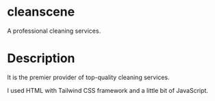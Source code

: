 # cleanscene
A professional cleaning services.

# Description
It is the premier provider of top-quality cleaning services.

I used HTML with Tailwind CSS framework and a little bit of JavaScript.

